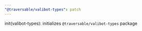 ```yaml
---
"@traversable/valibot-types": patch
---
```


init(valibot-types): initializes `@traversable/valibot-types` package
